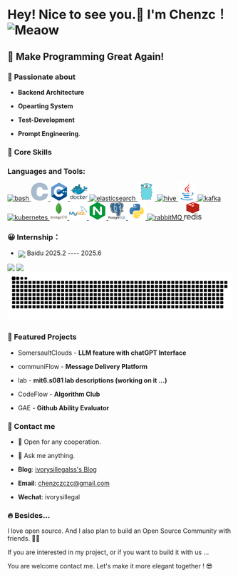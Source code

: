 # Hey! Nice to see you.👋 I'm Chenzc！<img src="./img/cat.gif" alt="Meaow" width="50" /> 

## 🛫 Make Programming Great Again!

### 🔎 **Passionate about**

 - **Backend Architecture** 

 - **Opearting System**

 - **Test-Development**

 - **Prompt Engineering**.


### 🚀 **Core Skills**
<h3 align="left">Languages and Tools:</h3>
<p align="left"> <a href="https://www.gnu.org/software/bash/" target="_blank" rel="noreferrer"> <img src="https://www.vectorlogo.zone/logos/gnu_bash/gnu_bash-icon.svg" alt="bash" width="40" height="40"/> </a> <a href="https://www.cprogramming.com/" target="_blank" rel="noreferrer"> <img src="https://raw.githubusercontent.com/devicons/devicon/master/icons/c/c-original.svg" alt="c" width="40" height="40"/> </a> <a href="https://www.w3schools.com/cpp/" target="_blank" rel="noreferrer"> <img src="https://raw.githubusercontent.com/devicons/devicon/master/icons/cplusplus/cplusplus-original.svg" alt="cplusplus" width="40" height="40"/> </a> <a href="https://www.docker.com/" target="_blank" rel="noreferrer"> <img src="https://raw.githubusercontent.com/devicons/devicon/master/icons/docker/docker-original-wordmark.svg" alt="docker" width="40" height="40"/> </a> <a href="https://www.elastic.co" target="_blank" rel="noreferrer"> <img src="https://www.vectorlogo.zone/logos/elastic/elastic-icon.svg" alt="elasticsearch" width="40" height="40"/> </a> <a href="https://golang.org" target="_blank" rel="noreferrer"> <img src="https://raw.githubusercontent.com/devicons/devicon/master/icons/go/go-original.svg" alt="go" width="40" height="40"/> </a> <a href="https://hive.apache.org/" target="_blank" rel="noreferrer"> <img src="https://www.vectorlogo.zone/logos/apache_hive/apache_hive-icon.svg" alt="hive" width="40" height="40"/> </a> <a href="https://www.java.com" target="_blank" rel="noreferrer"> <img src="https://raw.githubusercontent.com/devicons/devicon/master/icons/java/java-original.svg" alt="java" width="40" height="40"/> </a> <a href="https://kafka.apache.org/" target="_blank" rel="noreferrer"> <img src="https://www.vectorlogo.zone/logos/apache_kafka/apache_kafka-icon.svg" alt="kafka" width="40" height="40"/> </a> <a href="https://kubernetes.io" target="_blank" rel="noreferrer"> <img src="https://www.vectorlogo.zone/logos/kubernetes/kubernetes-icon.svg" alt="kubernetes" width="40" height="40"/> </a> <a href="https://www.mongodb.com/" target="_blank" rel="noreferrer"> <img src="https://raw.githubusercontent.com/devicons/devicon/master/icons/mongodb/mongodb-original-wordmark.svg" alt="mongodb" width="40" height="40"/> </a> <a href="https://www.mysql.com/" target="_blank" rel="noreferrer"> <img src="https://raw.githubusercontent.com/devicons/devicon/master/icons/mysql/mysql-original-wordmark.svg" alt="mysql" width="40" height="40"/> </a> <a href="https://www.nginx.com" target="_blank" rel="noreferrer"> <img src="https://raw.githubusercontent.com/devicons/devicon/master/icons/nginx/nginx-original.svg" alt="nginx" width="40" height="40"/> </a> <a href="https://www.postgresql.org" target="_blank" rel="noreferrer"> <img src="https://raw.githubusercontent.com/devicons/devicon/master/icons/postgresql/postgresql-original-wordmark.svg" alt="postgresql" width="40" height="40"/> </a> <a href="https://www.python.org" target="_blank" rel="noreferrer"> <img src="https://raw.githubusercontent.com/devicons/devicon/master/icons/python/python-original.svg" alt="python" width="40" height="40"/> </a> <a href="https://www.rabbitmq.com" target="_blank" rel="noreferrer"> <img src="https://www.vectorlogo.zone/logos/rabbitmq/rabbitmq-icon.svg" alt="rabbitMQ" width="40" height="40"/> </a> <a href="https://redis.io" target="_blank" rel="noreferrer"> <img src="https://raw.githubusercontent.com/devicons/devicon/master/icons/redis/redis-original-wordmark.svg" alt="redis" width="40" height="40"/> </a> </p>


### 😀 **Internship**：

- <div align="left"><img align="center" src="https://www.baidu.com/img/flexible/logo/pc/result@2.png" height="20px">  Baidu 2025.2 ---- 2025.6</div> 

<div align="left">
    <img src="https://github-readme-stats-git-masterrstaa-rickstaa.vercel.app/api?username=ivorysillegalss&theme=tokyonight&show_icons=true" height="170px">
    <img src="https://github-readme-stats-git-masterrstaa-rickstaa.vercel.app/api/top-langs/?username=ivorysillegalss&layout=compact&theme=tokyonight" height="170px">
<div>

<picture>
  <source media="(prefers-color-scheme: dark)" srcset="https://raw.githubusercontent.com/ivorysillegalss/ivorysillegalss/output/github-contribution-grid-snake-dark.svg">
  <source media="(prefers-color-scheme: light)" srcset="https://raw.githubusercontent.com/ivorysillegalss/ivorysillegalss/output/github-contribution-grid-snake.svg">
  <img alt="github-snake" src="https://raw.githubusercontent.com/ivorysillegalss/ivorysillegalss/output/github-contribution-grid-snake.svg" />
</picture>

### 🔨 Featured Projects

- SomersaultClouds - **LLM feature with chatGPT Interface**

- communiFlow - **Message Delivery Platform**

- lab - **mit6.s081 lab descriptions (working on it ...)**

- CodeFlow - **Algorithm Club**

- GAE - **Github Ability Evaluator**


### 🥳 Contact me

- 💼 Open for any cooperation.

- 💬 Ask me anything.

- **Blog**: [ivorysillegalss's Blog](https://www.chenzc.xyz/)

- **Email**: chenzczczc@gmail.com

- **Wechat**: ivorysillegal

### 🔥 Besides...

I love open source. And I also plan to build an Open Source Community with friends. ✌🏻
	
If you are interested in my project, or if you want to build it with us ...

You are welcome contact me. Let's make it more elegant together ! 😎
